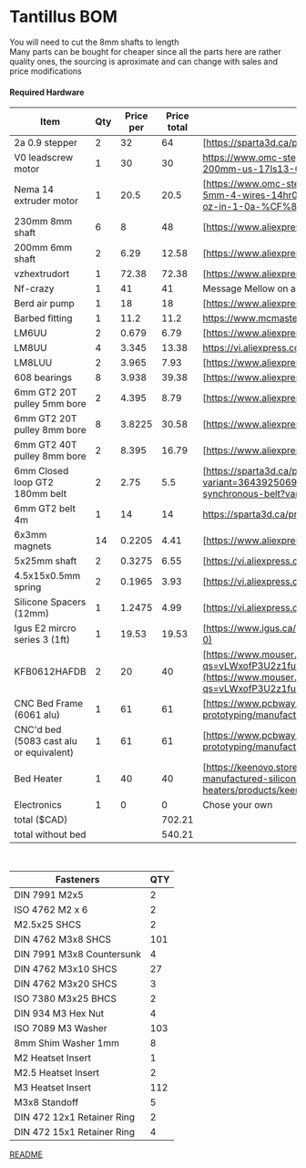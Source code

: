 # Tantillus BOM
You will need to cut the 8mm shafts to length <br>
Many parts can be bought for cheaper since all the parts here are rather quality ones, the sourcing is aproximate and can change with sales and price modifications



#### Required Hardware
| Item                                    | Qty | Price per | Price total | link                                                                                                                                                                                                                                                                                                                                               |
| --------------------------------------- | --- | --------- | ----------- | -------------------------------------------------------------------------------------------------------------------------------------------------------------------------------------------------------------------------------------------------------------------------------------------------------------------------------------------------- |
| 2a 0.9 stepper                          | 2   | 32        | 64          | [https://sparta3d.ca/products/ldo-42sth48-2004mahvrn](https://sparta3d.ca/products/ldo-42sth48-2004mahvrn)                                                                                                                                                                                                                                         |
| V0 leadscrew motor                      | 1   | 30        | 30          | https://www.omc-stepperonline.com/us-on-sale-nema-17-external-34mm-stack-0-4a-lead-8mm-0-31496-length-200mm-us-17ls13-0404e-200g?srsltid=AfmBOoqiEl9G-a4weqTjd96nUtqvlQGrR_UcadRyzfKGMVkDoX_dsgDx                                                                                                                                                  |
| Nema 14 extruder motor                  | 1   | 20.5      | 20.5        | [https://www.omc-stepperonline.com/round-nema-14-bipolar-0-9deg-9-ncm-12-75-oz-in-1-0a-%CF%8636x17-5mm-4-wires-14hr07-1004vrn](https://www.omc-stepperonline.com/round-nema-14-bipolar-0-9deg-9-ncm-12-75-oz-in-1-0a-%CF%8636x17-5mm-4-wires-14hr07-1004vrn)                                                                                       |
| 230mm 8mm shaft                         | 6   | 8         | 48          | [https://www.aliexpress.com/item/32885378366.html](https://www.aliexpress.com/item/32885378366.html)                                                                                                                                                                                                                                               |
| 200mm 6mm shaft                         | 2   | 6.29      | 12.58       | [https://www.aliexpress.com/item/32905232067.html](https://www.aliexpress.com/item/32905232067.html)                                                                                                                                                                                                                                               |
| vzhextrudort                            | 1   | 72.38     | 72.38       | [https://www.aliexpress.com/item/1005004574888848.html](https://www.aliexpress.com/item/1005004574888848.html)                                                                                                                                                                                                                                     |
| Nf-crazy                                | 1   | 41        | 41          | Message Mellow on aliexpress                                                                                                                                                                                                                                                                                                                       |
| Berd air pump                           | 1   | 18        | 18          | [https://www.aliexpress.com/item/1005002755232729.html](https://www.aliexpress.com/item/1005002755232729.html)                                                                                                                                                                                                                                     |
| Barbed fitting                          | 1   | 11.2      | 11.2        | https://www.mcmaster.com/3913N75/                                                                                                                                                                                                                                                                                                                  |
| LM6UU                                   | 2   | 0.679     | 6.79        | [https://www.aliexpress.com/item/32913566642.html](https://www.aliexpress.com/item/32913566642.html)                                                                                                                                                                                                                                               |
| LM8UU                                   | 4   | 3.345     | 13.38       | https://vi.aliexpress.com/item/4001122539243.html                                                                                                                                                                                                                                                                                                  |
| LM8LUU                                  | 2   | 3.965     | 7.93        | [https://www.aliexpress.com/item/32880760873.html](https://www.aliexpress.com/item/32880760873.html)                                                                                                                                                                                                                                               |
| 608 bearings                            | 8   | 3.938     | 39.38       | [https://www.aliexpress.com/item/1005004988198954.html](https://www.aliexpress.com/item/1005004988198954.html)                                                                                                                                                                                                                                     |
| 6mm GT2 20T pulley 5mm bore             | 2   | 4.395     | 8.79        | [https://www.aliexpress.com/item/33002989677.html](https://www.aliexpress.com/item/33002989677.html)                                                                                                                                                                                                                                               |
| 6mm GT2 20T pulley 8mm bore             | 8   | 3.8225    | 30.58       | [https://www.aliexpress.com/item/4001116400764.html](https://www.aliexpress.com/item/4001116400764.html)                                                                                                                                                                                                                                           |
| 6mm GT2 40T pulley 8mm bore             | 2   | 8.395     | 16.79       | [https://www.aliexpress.com/item/1005003549557428.html](https://www.aliexpress.com/item/1005003549557428.html)                                                                                                                                                                                                                                     |
| 6mm Closed loop GT2 180mm belt          | 2   | 2.75      | 5.5         | [https://sparta3d.ca/products/gt2-timing-belt-l-98mm-w-6mm-2gt-closed-loop-synchronous-belt?variant=36439250698394](https://sparta3d.ca/products/gt2-timing-belt-l-98mm-w-6mm-2gt-closed-loop-synchronous-belt?variant=36439250698394)                                                                                                             |
| 6mm GT2 belt 4m                         | 1   | 14        | 14          | https://sparta3d.ca/products/gt2-timing-belt?_pos=1&_sid=2ac400e73&_ss=r                                                                                                                                                                                                                                                                           |
| 6x3mm magnets                           | 14  | 0.2205    | 4.41        | [https://www.aliexpress.com/item/1005006769269318.html](https://www.aliexpress.com/item/1005006769269318.html)                                                                                                                                                                                                                                     |
| 5x25mm shaft                            | 2   | 0.3275    | 6.55        | [https://vi.aliexpress.com/item/1005004157086244.html](https://vi.aliexpress.com/item/1005004157086244.html)                                                                                                                                                                                                                                       |
| 4.5x15x0.5mm spring                     | 2   | 0.1965    | 3.93        | [https://vi.aliexpress.com/item/1005005312536098.html](https://vi.aliexpress.com/item/1005005312536098.html)                                                                                                                                                                                                                                       |
| Silicone Spacers (12mm)                 | 1   | 1.2475    | 4.99        | [https://vi.aliexpress.com/item/1005007994881592.html](https://vi.aliexpress.com/item/1005007994881592.html)                                                                                                                                                                                                                                       |
| Igus E2 mircro series 3 (1ft)           | 1   | 19.53     | 19.53       | [https://www.igus.ca/product/series-03?artnr=03-05-028-0](https://www.igus.ca/product/series-03?artnr=03-05-028-0)                                                                                                                                                                                                                                 |
| KFB0612HAFDB                            | 2   | 20        | 40          | [https://www.mouser.ca/ProductDetail/Delta-Electronics/KFB0612HAFDB?qs=vLWxofP3U2z1fu%252BfTkIpIA%3D%3D&srsltid=AfmBOoqtDBOpTz5IFQ29tEfxa12ru2dDNXgI4o2QfQ_D94oSLgtnPsPC](https://www.mouser.ca/ProductDetail/Delta-Electronics/KFB0612HAFDB?qs=vLWxofP3U2z1fu%252BfTkIpIA%3D%3D&srsltid=AfmBOoqtDBOpTz5IFQ29tEfxa12ru2dDNXgI4o2QfQ_D94oSLgtnPsPC) |
| CNC Bed Frame (6061 alu)                | 1   | 61        | 61          | [https://www.pcbway.com/rapid-prototyping/manufacture/?type=1&reffercode=TOP](https://www.pcbway.com/rapid-prototyping/manufacture/?type=1&reffercode=TOP)                                                                                                                                                                                         |
| CNC'd bed (5083 cast alu or equivalent) | 1   | 61        | 61          | [https://www.pcbway.com/rapid-prototyping/manufacture/?type=1&reffercode=TOP](https://www.pcbway.com/rapid-prototyping/manufacture/?type=1&reffercode=TOP)                                                                                                                                                                                         |
| Bed Heater                              | 1   | 40        | 40          | [https://keenovo.store/collections/custom-keenovo-silicone-heaters/products/keenovo-custom-designed-and-manufactured-silicone-heaters-payment-link](https://keenovo.store/collections/custom-keenovo-silicone-heaters/products/keenovo-custom-designed-and-manufactured-silicone-heaters-payment-link)                                             |
| Electronics                             | 1   | 0         | 0           | Chose your own                                                                                                                                                                                                                                                                                                                                     |
| total ($CAD)                            |     |           | 702.21      |                                                                                                                                                                                                                                                                                                                                                    |
| total without bed                       |     |           | 540.21      |                                                                                                                                                                                                                                                                                                                                                    |

<br>

| Fasteners                  | QTY |
| -------------------------- | --- |
| DIN 7991 M2x5              | 2   |
| ISO 4762 M2 x 6            | 2   |
| M2.5x25 SHCS               | 2   |
| DIN 4762 M3x8 SHCS         | 101 |
| DIN 7991 M3x8 Countersunk  | 4   |
| DIN 4762 M3x10 SHCS        | 27  |
| DIN 4762 M3x20 SHCS        | 3   |
| ISO 7380 M3x25 BHCS        | 2   |
| DIN 934 M3 Hex Nut         | 4   |
| ISO 7089 M3 Washer         | 103 |
| 8mm Shim Washer 1mm        | 8   |
| M2 Heatset Insert          | 1   |
| M2.5 Heatset Insert        | 2   |
| M3 Heatset Insert          | 112 |
| M3x8 Standoff              | 5   |
| DIN 472 12x1 Retainer Ring | 2   |
| DIN 472 15x1 Retainer Ring | 4   |


[README](README.md)

